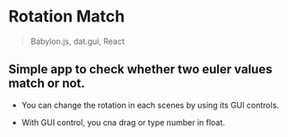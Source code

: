 # Rotation Match

> Babylon.js, dat.gui, React

## Simple app to check whether two euler values match or not.

- You can change the rotation in each scenes by using its GUI controls.

- With GUI control, you cna drag or type number in float.
